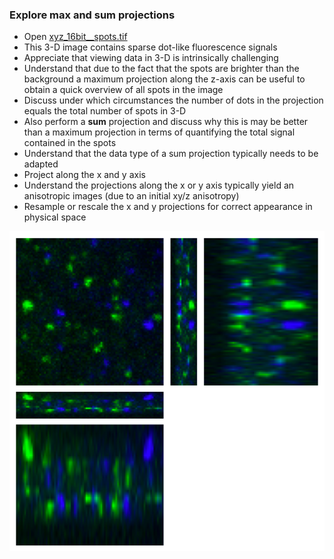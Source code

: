 ### Explore max and sum projections
- Open [xyz_16bit__spots.tif](https://github.com/NEUBIAS/training-resources/raw/master/image_data/xyz_16bit__spots.tif)
- This 3-D image contains sparse dot-like fluorescence signals
- Appreciate that viewing data in 3-D is intrinsically challenging
- Understand that due to the fact that the spots are brighter than the background a maximum projection along the z-axis can be useful to obtain a quick overview of all spots in the image
- Discuss under which circumstances the number of dots in the projection equals the total number of spots in 3-D
- Also perform a **sum** projection and discuss why this is may be better than a maximum projection in terms of quantifying the total signal contained in the spots
- Understand that the data type of a sum projection typically needs to be adapted
- Project along the x and y axis
- Understand the projections along the x or y axis typically yield an anisotropic images (due to an initial xy/z anisotropy)
- Resample or rescale the x and y projections for correct appearance in physical space

![](/figures/projections_activity.png)

